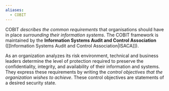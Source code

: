 ```yaml
---
aliases:
  - COBIT
---
```

COBIT *describes the common requirements* that organisations should have in place *surrounding their information systems*. The COBIT framework is maintained by the **Information Systems Audit and Control Association** ([[Information Systems Audit and Control Association|ISACA]]). 

As an organization analyzes its risk environment, technical and business leaders determine the level of protection required to preserve the confidentiality, integrity, and availability of their information and systems. They express these requirements by writing the *control objectives that the organization wishes to achieve*. These control objectives are statements of a desired security state.